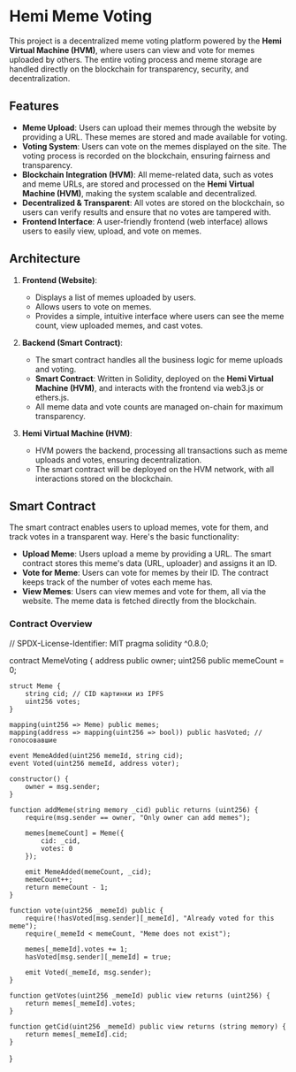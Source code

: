 # Hemi Meme Voting

This project is a decentralized meme voting platform powered by the **Hemi Virtual Machine (HVM)**, where users can view and vote for memes uploaded by others. The entire voting process and meme storage are handled directly on the blockchain for transparency, security, and decentralization.

## Features

- **Meme Upload**: Users can upload their memes through the website by providing a URL. These memes are stored and made available for voting.
- **Voting System**: Users can vote on the memes displayed on the site. The voting process is recorded on the blockchain, ensuring fairness and transparency.
- **Blockchain Integration (HVM)**: All meme-related data, such as votes and meme URLs, are stored and processed on the **Hemi Virtual Machine (HVM)**, making the system scalable and decentralized.
- **Decentralized & Transparent**: All votes are stored on the blockchain, so users can verify results and ensure that no votes are tampered with.
- **Frontend Interface**: A user-friendly frontend (web interface) allows users to easily view, upload, and vote on memes.

## Architecture

1. **Frontend (Website)**:
   - Displays a list of memes uploaded by users.
   - Allows users to vote on memes.
   - Provides a simple, intuitive interface where users can see the meme count, view uploaded memes, and cast votes.

2. **Backend (Smart Contract)**:
   - The smart contract handles all the business logic for meme uploads and voting.
   - **Smart Contract**: Written in Solidity, deployed on the **Hemi Virtual Machine (HVM)**, and interacts with the frontend via web3.js or ethers.js.
   - All meme data and vote counts are managed on-chain for maximum transparency.

3. **Hemi Virtual Machine (HVM)**:
   - HVM powers the backend, processing all transactions such as meme uploads and votes, ensuring decentralization.
   - The smart contract will be deployed on the HVM network, with all interactions stored on the blockchain.

## Smart Contract

The smart contract enables users to upload memes, vote for them, and track votes in a transparent way. Here's the basic functionality:

- **Upload Meme**: Users upload a meme by providing a URL. The smart contract stores this meme's data (URL, uploader) and assigns it an ID.
- **Vote for Meme**: Users can vote for memes by their ID. The contract keeps track of the number of votes each meme has.
- **View Memes**: Users can view memes and vote for them, all via the website. The meme data is fetched directly from the blockchain.
  
### Contract Overview

// SPDX-License-Identifier: MIT
pragma solidity ^0.8.0;

contract MemeVoting {
    address public owner;
    uint256 public memeCount = 0;

    struct Meme {
        string cid; // CID картинки из IPFS
        uint256 votes;
    }

    mapping(uint256 => Meme) public memes;
    mapping(address => mapping(uint256 => bool)) public hasVoted; // голосовавшие

    event MemeAdded(uint256 memeId, string cid);
    event Voted(uint256 memeId, address voter);

    constructor() {
        owner = msg.sender;
    }

    function addMeme(string memory _cid) public returns (uint256) {
        require(msg.sender == owner, "Only owner can add memes");

        memes[memeCount] = Meme({
            cid: _cid,
            votes: 0
        });

        emit MemeAdded(memeCount, _cid);
        memeCount++;
        return memeCount - 1;
    }

    function vote(uint256 _memeId) public {
        require(!hasVoted[msg.sender][_memeId], "Already voted for this meme");
        require(_memeId < memeCount, "Meme does not exist");

        memes[_memeId].votes += 1;
        hasVoted[msg.sender][_memeId] = true;

        emit Voted(_memeId, msg.sender);
    }

    function getVotes(uint256 _memeId) public view returns (uint256) {
        return memes[_memeId].votes;
    }

    function getCid(uint256 _memeId) public view returns (string memory) {
        return memes[_memeId].cid;
    }
}
